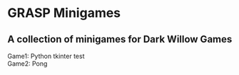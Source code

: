 <h1>GRASP Minigames </h1>
<h2>A collection of minigames for Dark Willow Games</h2>

<p> 
    Game1: Python tkinter test<br>
    Game2: Pong
</p>
